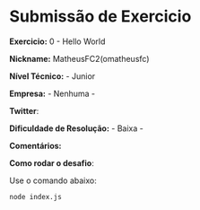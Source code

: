 # Submissão de Exercicio

**Exercicio:** 0 - Hello World

**Nickname:** MatheusFC2(omatheusfc)

**Nível Técnico:** - Junior

**Empresa:** - Nenhuma -

**Twitter**: 

**Dificuldade de Resolução:** - Baixa -

**Comentários:** 

**Como rodar o desafio**: 

Use o comando abaixo: 
```bash
node index.js
```
